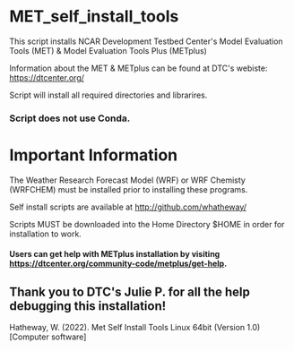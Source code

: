 # MET_self_install_tools
This script installs NCAR Development Testbed Center's Model Evaluation Tools (MET) &amp; Model Evaluation Tools Plus (METplus) 

Information about the MET & METplus can be found at DTC's webiste: https://dtcenter.org/

Script will install all required directories and librarires.

### Script does not use Conda.


# Important Information
The Weather Research Forecast Model (WRF) or WRF Chemisty (WRFCHEM) must be installed prior to installing these programs.

Self install scripts are available at
http://github.com/whatheway/

Scripts MUST be downloaded into the Home Directory $HOME in order for installation to work.


#### Users can get help with METplus installation by visiting https://dtcenter.org/community-code/metplus/get-help. 




## Thank you to DTC's Julie P. for all the help debugging this installation!

Hatheway, W. (2022). Met Self Install Tools Linux 64bit (Version 1.0) [Computer software]
